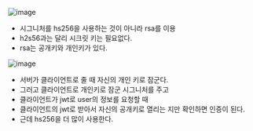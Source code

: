 ![image](https://user-images.githubusercontent.com/108928206/198063427-a878b85c-f1d4-4403-b848-37966f7182a7.png)

- 시그니처를 hs256을 사용하는 것이 아니라 rsa를 이용
- h2s56과는 달리 시크릿 키는 필요없다.
- rsa는 공개키와 개인키가 있다.

![image](https://user-images.githubusercontent.com/108928206/198063710-27cc1d98-e7f1-4e35-b3eb-c236d1819e1e.png)

- 서버가 클라이언트로 줄 때 자신의 개인 키로 잠군다.
- 그러고 클라이언트로  개인키로 잠군 시그니처를 주고
- 클라이언트가 jwt로 user의 정보를 요청할 때
- 클라이언트의 jwt로 받아서 자신의 공개키로 열리는 지만 확인하면 인증이 된다.
- 근데 hs256을 더 많이 사용한다.
